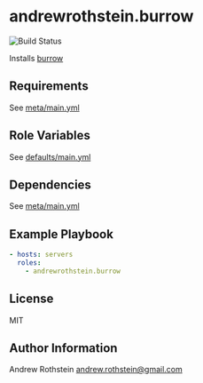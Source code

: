 andrewrothstein.burrow
=========

![Build Status](https://github.com/andrewrothstein/ansible-burrow/actions/workflows/build.yml/badge.svg)

Installs [burrow](https://github.com/linkedin/Burrow)

Requirements
------------

See [meta/main.yml](meta/main.yml)

Role Variables
--------------

See [defaults/main.yml](defaults/main.yml)

Dependencies
------------

See [meta/main.yml](meta/main.yml)

Example Playbook
----------------

```yml
- hosts: servers
  roles:
    - andrewrothstein.burrow
```

License
-------

MIT

Author Information
------------------

Andrew Rothstein <andrew.rothstein@gmail.com>
